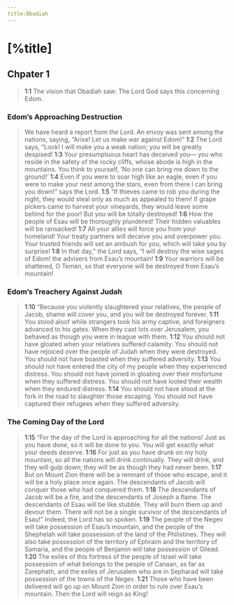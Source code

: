 ```yaml
---
title:Obadiah
---
```

# [%title]

## Chpater 1

> <a>1:1</a> The vision that Obadiah saw:
> The Lord God says this concerning Edom.

### Edom’s Approaching Destruction

> We have heard a report from the Lord.
> An envoy was sent among the nations, saying,
> “Arise! Let us make war against Edom!”
> <a>1:2</a> The Lord says, “Look! I will make you a weak nation;
> you will be greatly despised!
> <a>1:3</a> Your presumptuous heart has deceived you—
> you who reside in the safety of the rocky cliffs,
> whose abode is high in the mountains.
> You think to yourself,
> ‘No one can bring me down to the ground!’
> <a>1:4</a> Even if you were to soar high like an eagle,
> even if you were to make your nest among the stars,
> even from there I can bring you down!” says the Lord.
> <a>1:5</a> “If thieves came to rob you during the night,
> they would steal only as much as appealed to them!
> If grape pickers came to harvest your vineyards,
> they would leave some behind for the poor!
> But you will be totally destroyed!
> <a>1:6</a> How the people of Esau will be thoroughly plundered!
> Their hidden valuables will be ransacked!
> <a>1:7</a> All your allies will force you from your homeland!
> Your treaty partners will deceive you and overpower you.
> Your trusted friends will set an ambush for you,
> which will take you by surprise!
> <a>1:8</a> In that day,” the Lord says,
> “I will destroy the wise sages of Edom!
> the advisers from Esau’s mountain!
> <a>1:9</a> Your warriors will be shattered, O Teman,
> so that everyone will be destroyed from Esau’s mountain!

### Edom’s Treachery Against Judah

> <a>1:10</a> “Because you violently slaughtered your relatives, the people of Jacob,
> shame will cover you, and you will be destroyed forever.
> <a>1:11</a> You stood aloof while strangers took his army captive,
> and foreigners advanced to his gates.
> When they cast lots over Jerusalem,
> you behaved as though you were in league with them.
> <a>1:12</a> You should not have gloated when your relatives suffered calamity.
> You should not have rejoiced over the people of Judah when they were destroyed.
> You should not have boasted when they suffered adversity.
> <a>1:13</a> You should not have entered the city of my people when they experienced distress.
> You should not have joined in gloating over their misfortune when they suffered distress.
> You should not have looted their wealth when they endured distress.
> <a>1:14</a> You should not have stood at the fork in the road to slaughter those escaping.
> You should not have captured their refugees when they suffered adversity.

### The Coming Day of the Lord

> <a>1:15</a> “For the day of the Lord is approaching for all the nations!
> Just as you have done, so it will be done to you.
> You will get exactly what your deeds deserve.
> <a>1:16</a> For just as you have drunk on my holy mountain,
> so all the nations will drink continually.
> They will drink, and they will gulp down;
> they will be as though they had never been.
> <a>1:17</a> But on Mount Zion there will be a remnant of those who escape,
> and it will be a holy place once again.
> The descendants of Jacob will conquer
> those who had conquered them.
> <a>1:18</a> The descendants of Jacob will be a fire,
> and the descendants of Joseph a flame.
> The descendants of Esau will be like stubble.
> They will burn them up and devour them.
> There will not be a single survivor of the descendants of Esau!”
> Indeed, the Lord has so spoken.
> <a>1:19</a> The people of the Negev will take possession of Esau’s mountain,
> and the people of the Shephelah will take possession of the land of the Philistines.
> They will also take possession of the territory of Ephraim and the territory of Samaria,
> and the people of Benjamin will take possession of Gilead.
> <a>1:20</a> The exiles of this fortress of the people of Israel
> will take possession of what belongs to the people of Canaan, as far as Zarephath,
> and the exiles of Jerusalem who are in Sepharad
> will take possession of the towns of the Negev.
> <a>1:21</a> Those who have been delivered will go up on Mount Zion
> in order to rule over Esau’s mountain.
> Then the Lord will reign as King!
